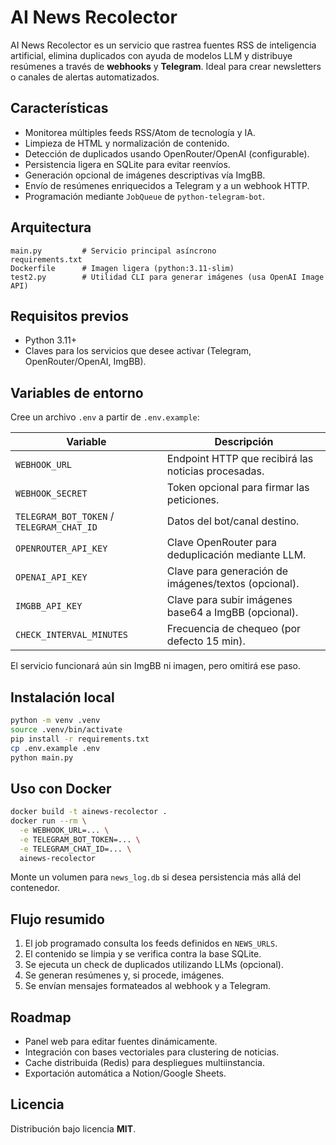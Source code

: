 # AI News Recolector

AI News Recolector es un servicio que rastrea fuentes RSS de inteligencia artificial, elimina duplicados con ayuda de modelos LLM y distribuye resúmenes a través de **webhooks** y **Telegram**. Ideal para crear newsletters o canales de alertas automatizados.

## Características
- Monitorea múltiples feeds RSS/Atom de tecnología y IA.
- Limpieza de HTML y normalización de contenido.
- Detección de duplicados usando OpenRouter/OpenAI (configurable).
- Persistencia ligera en SQLite para evitar reenvíos.
- Generación opcional de imágenes descriptivas vía ImgBB.
- Envío de resúmenes enriquecidos a Telegram y a un webhook HTTP.
- Programación mediante `JobQueue` de `python-telegram-bot`.

## Arquitectura
```
main.py         # Servicio principal asíncrono
requirements.txt
Dockerfile      # Imagen ligera (python:3.11-slim)
test2.py        # Utilidad CLI para generar imágenes (usa OpenAI Image API)
```

## Requisitos previos
- Python 3.11+
- Claves para los servicios que desee activar (Telegram, OpenRouter/OpenAI, ImgBB).

## Variables de entorno
Cree un archivo `.env` a partir de `.env.example`:

| Variable | Descripción |
|----------|-------------|
| `WEBHOOK_URL` | Endpoint HTTP que recibirá las noticias procesadas. |
| `WEBHOOK_SECRET` | Token opcional para firmar las peticiones. |
| `TELEGRAM_BOT_TOKEN` / `TELEGRAM_CHAT_ID` | Datos del bot/canal destino. |
| `OPENROUTER_API_KEY` | Clave OpenRouter para deduplicación mediante LLM. |
| `OPENAI_API_KEY` | Clave para generación de imágenes/textos (opcional). |
| `IMGBB_API_KEY` | Clave para subir imágenes base64 a ImgBB (opcional). |
| `CHECK_INTERVAL_MINUTES` | Frecuencia de chequeo (por defecto 15 min). |

El servicio funcionará aún sin ImgBB ni imagen, pero omitirá ese paso.

## Instalación local
```bash
python -m venv .venv
source .venv/bin/activate
pip install -r requirements.txt
cp .env.example .env
python main.py
```

## Uso con Docker
```bash
docker build -t ainews-recolector .
docker run --rm \
  -e WEBHOOK_URL=... \
  -e TELEGRAM_BOT_TOKEN=... \
  -e TELEGRAM_CHAT_ID=... \
  ainews-recolector
```
Monte un volumen para `news_log.db` si desea persistencia más allá del contenedor.

## Flujo resumido
1. El job programado consulta los feeds definidos en `NEWS_URLS`.
2. El contenido se limpia y se verifica contra la base SQLite.
3. Se ejecuta un check de duplicados utilizando LLMs (opcional).
4. Se generan resúmenes y, si procede, imágenes.
5. Se envían mensajes formateados al webhook y a Telegram.

## Roadmap
- Panel web para editar fuentes dinámicamente.
- Integración con bases vectoriales para clustering de noticias.
- Cache distribuida (Redis) para despliegues multiinstancia.
- Exportación automática a Notion/Google Sheets.

## Licencia
Distribución bajo licencia **MIT**.

